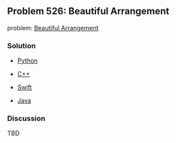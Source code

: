 ## Problem 526: Beautiful Arrangement

problem: [Beautiful Arrangement](https://leetcode.com/problems/beautiful-arrangement/)

### Solution

- [Python](../python/problem526.py)

- [C++](../cpp/problem526.cpp)

- [Swift](../swift/problem526.swift)

- [Java](../java/problem526.java)

### Discussion

TBD

